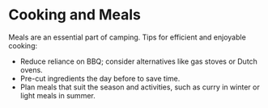 # Cooking and Meals

Meals are an essential part of camping. Tips for efficient and enjoyable cooking:

- Reduce reliance on BBQ; consider alternatives like gas stoves or Dutch ovens.
- Pre-cut ingredients the day before to save time.
- Plan meals that suit the season and activities, such as curry in winter or light meals in summer.